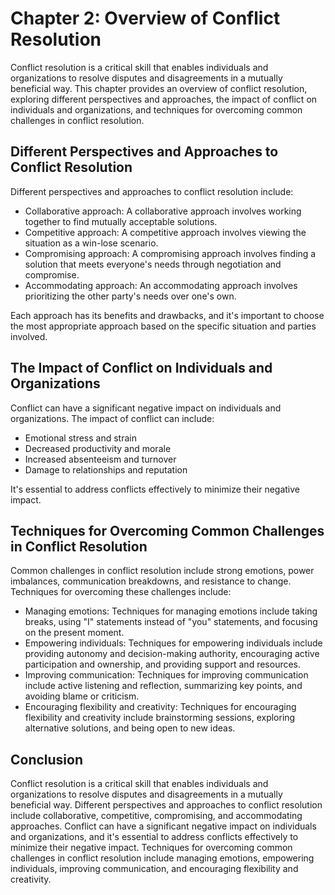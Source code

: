 Chapter 2: Overview of Conflict Resolution
==========================================

Conflict resolution is a critical skill that enables individuals and organizations to resolve disputes and disagreements in a mutually beneficial way. This chapter provides an overview of conflict resolution, exploring different perspectives and approaches, the impact of conflict on individuals and organizations, and techniques for overcoming common challenges in conflict resolution.

Different Perspectives and Approaches to Conflict Resolution
------------------------------------------------------------

Different perspectives and approaches to conflict resolution include:

* Collaborative approach: A collaborative approach involves working together to find mutually acceptable solutions.
* Competitive approach: A competitive approach involves viewing the situation as a win-lose scenario.
* Compromising approach: A compromising approach involves finding a solution that meets everyone's needs through negotiation and compromise.
* Accommodating approach: An accommodating approach involves prioritizing the other party's needs over one's own.

Each approach has its benefits and drawbacks, and it's important to choose the most appropriate approach based on the specific situation and parties involved.

The Impact of Conflict on Individuals and Organizations
-------------------------------------------------------

Conflict can have a significant negative impact on individuals and organizations. The impact of conflict can include:

* Emotional stress and strain
* Decreased productivity and morale
* Increased absenteeism and turnover
* Damage to relationships and reputation

It's essential to address conflicts effectively to minimize their negative impact.

Techniques for Overcoming Common Challenges in Conflict Resolution
------------------------------------------------------------------

Common challenges in conflict resolution include strong emotions, power imbalances, communication breakdowns, and resistance to change. Techniques for overcoming these challenges include:

* Managing emotions: Techniques for managing emotions include taking breaks, using "I" statements instead of "you" statements, and focusing on the present moment.
* Empowering individuals: Techniques for empowering individuals include providing autonomy and decision-making authority, encouraging active participation and ownership, and providing support and resources.
* Improving communication: Techniques for improving communication include active listening and reflection, summarizing key points, and avoiding blame or criticism.
* Encouraging flexibility and creativity: Techniques for encouraging flexibility and creativity include brainstorming sessions, exploring alternative solutions, and being open to new ideas.

Conclusion
----------

Conflict resolution is a critical skill that enables individuals and organizations to resolve disputes and disagreements in a mutually beneficial way. Different perspectives and approaches to conflict resolution include collaborative, competitive, compromising, and accommodating approaches. Conflict can have a significant negative impact on individuals and organizations, and it's essential to address conflicts effectively to minimize their negative impact. Techniques for overcoming common challenges in conflict resolution include managing emotions, empowering individuals, improving communication, and encouraging flexibility and creativity.
